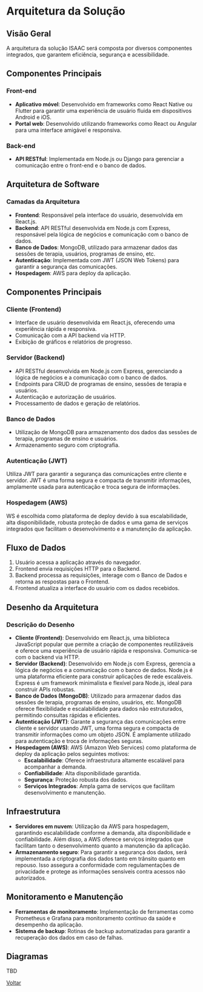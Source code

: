 # Arquitetura da Solução

## Visão Geral
A arquitetura da solução ISAAC será composta por diversos componentes integrados, que garantem eficiência, segurança e acessibilidade.

## Componentes Principais

### Front-end
- **Aplicativo móvel**: Desenvolvido em frameworks como React Native ou Flutter para garantir uma experiência de usuário fluida em dispositivos Android e iOS.
- **Portal web**: Desenvolvido utilizando frameworks como React ou Angular para uma interface amigável e responsiva.

### Back-end
- **API RESTful**: Implementada em Node.js ou Django para gerenciar a comunicação entre o front-end e o banco de dados.

## Arquitetura de Software

### Camadas da Arquitetura
- **Frontend**: Responsável pela interface do usuário, desenvolvida em React.js.
- **Backend**: API RESTful desenvolvida em Node.js com Express, responsável pela lógica de negócios e comunicação com o banco de dados.
- **Banco de Dados**: MongoDB, utilizado para armazenar dados das sessões de terapia, usuários, programas de ensino, etc.
- **Autenticação**: Implementada com JWT (JSON Web Tokens) para garantir a segurança das comunicações.
- **Hospedagem**: AWS para deploy da aplicação.

## Componentes Principais

### Cliente (Frontend)
- Interface de usuário desenvolvida em React.js, oferecendo uma experiência rápida e responsiva.
- Comunicação com a API backend via HTTP.
- Exibição de gráficos e relatórios de progresso.

### Servidor (Backend)
- API RESTful desenvolvida em Node.js com Express, gerenciando a lógica de negócios e a comunicação com o banco de dados.
- Endpoints para CRUD de programas de ensino, sessões de terapia e usuários.
- Autenticação e autorização de usuários.
- Processamento de dados e geração de relatórios.

### Banco de Dados
- Utilização de MongoDB para armazenamento dos dados das sessões de terapia, programas de ensino e usuários.
- Armazenamento seguro com criptografia.

### Autenticação (JWT)
Utiliza JWT para garantir a segurança das comunicações entre cliente e servidor. JWT é uma forma segura e compacta de transmitir informações, amplamente usada para autenticação e troca segura de informações.

### Hospedagem (AWS)
WS é escolhida como plataforma de deploy devido à sua escalabilidade, alta disponibilidade, robusta proteção de dados e uma gama de serviços integrados que facilitam o desenvolvimento e a manutenção da aplicação.

## Fluxo de Dados
1. Usuário acessa a aplicação através do navegador.
2. Frontend envia requisições HTTP para o Backend.
3. Backend processa as requisições, interage com o Banco de Dados e retorna as respostas para o Frontend.
4. Frontend atualiza a interface do usuário com os dados recebidos.

## Desenho da Arquitetura

### Descrição do Desenho

- **Cliente (Frontend)**: Desenvolvido em React.js, uma biblioteca JavaScript popular que permite a criação de componentes reutilizáveis e oferece uma experiência de usuário rápida e responsiva. Comunica-se com o backend via HTTP.
- **Servidor (Backend)**: Desenvolvido em Node.js com Express, gerencia a lógica de negócios e a comunicação com o banco de dados. Node.js é uma plataforma eficiente para construir aplicações de rede escaláveis. Express é um framework minimalista e flexível para Node.js, ideal para construir APIs robustas.
- **Banco de Dados (MongoDB)**: Utilizado para armazenar dados das sessões de terapia, programas de ensino, usuários, etc. MongoDB oferece flexibilidade e escalabilidade para dados não estruturados, permitindo consultas rápidas e eficientes.
- **Autenticação (JWT)**: Garante a segurança das comunicações entre cliente e servidor usando JWT, uma forma segura e compacta de transmitir informações como um objeto JSON. É amplamente utilizado para autenticação e troca de informações seguras.
- **Hospedagem (AWS)**: AWS (Amazon Web Services) como plataforma de deploy da aplicação pelos seguintes motivos:
  - **Escalabilidade**: Oferece infraestrutura altamente escalável para acompanhar a demanda.
  - **Confiabilidade**: Alta disponibilidade garantida.
  - **Segurança**: Proteção robusta dos dados.
  - **Serviços Integrados**: Ampla gama de serviços que facilitam desenvolvimento e manutenção.

## Infraestrutura
- **Servidores em nuvem**: Utilização da AWS para hospedagem, garantindo escalabilidade conforme a demanda, alta disponibilidade e confiabilidade. Além disso, a AWS oferece serviços integrados que facilitam tanto o desenvolvimento quanto a manutenção da aplicação.
- **Armazenamento seguro**: Para garantir a segurança dos dados, será implementada a criptografia dos dados tanto em trânsito quanto em repouso. Isso assegura a conformidade com regulamentações de privacidade e protege as informações sensíveis contra acessos não autorizados.

## Monitoramento e Manutenção

- **Ferramentas de monitoramento**: Implementação de ferramentas como Prometheus e Grafana para monitoramento contínuo da saúde e desempenho da aplicação.
- **Sistema de backup**: Rotinas de backup automatizadas para garantir a recuperação dos dados em caso de falhas.

## Diagramas
TBD

[Voltar](index.md)
